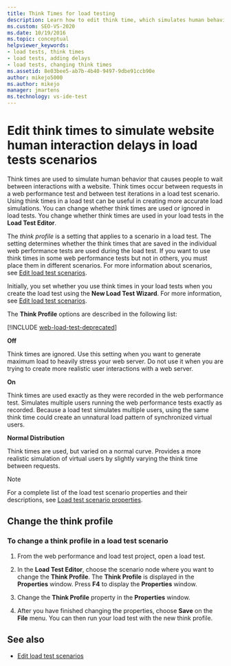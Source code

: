 ```yaml
---
title: Think Times for load testing
description: Learn how to edit think time, which simulates human behavior that causes people to wait between interactions with a website.
ms.custom: SEO-VS-2020
ms.date: 10/19/2016
ms.topic: conceptual
helpviewer_keywords:
- load tests, think times
- load tests, adding delays
- load tests, changing think times
ms.assetid: 8e03bee5-ab7b-4b40-9497-9dbe91ccb90e
author: mikejo5000
ms.author: mikejo
manager: jmartens
ms.technology: vs-ide-test
---
```

# Edit think times to simulate website human interaction delays in load tests scenarios

Think times are used to simulate human behavior that causes people to wait between interactions with a website. Think times occur between requests in a web performance test and between test iterations in a load test scenario. Using think times in a load test can be useful in creating more accurate load simulations. You can change whether think times are used or ignored in load tests. You change whether think times are used in your load tests in the **Load Test Editor**.

The *think profile* is a setting that applies to a scenario in a load test. The setting determines whether the think times that are saved in the individual web performance tests are used during the load test. If you want to use think times in some web performance tests but not in others, you must place them in different scenarios. For more information about scenarios, see [Edit load test scenarios](../test/edit-load-test-scenarios.md).

Initially, you set whether you use think times in your load tests when you create the load test using the **New Load Test Wizard**. For more information, see [Edit load test scenarios](../test/edit-load-test-scenarios.md).

The **Think Profile** options are described in the following list:

[!INCLUDE [web-load-test-deprecated](includes/web-load-test-deprecated.md)]

**Off**

Think times are ignored. Use this setting when you want to generate maximum load to heavily stress your web server. Do not use it when you are trying to create more realistic user interactions with a web server.

**On**

Think times are used exactly as they were recorded in the web performance test. Simulates multiple users running the web performance tests exactly as recorded. Because a load test simulates multiple users, using the same think time could create an unnatural load pattern of synchronized virtual users.

**Normal Distribution**

Think times are used, but varied on a normal curve. Provides a more realistic simulation of virtual users by slightly varying the think time between requests.

> [!NOTE]
> For a complete list of the load test scenario properties and their descriptions, see [Load test scenario properties](../test/load-test-scenario-properties.md).

## Change the think profile

### To change a think profile in a load test scenario

1. From the web performance and load test project, open a load test.

2. In the **Load Test Editor**, choose the scenario node where you want to change the **Think Profile**. The **Think Profile** is displayed in the **Properties** window. Press **F4** to display the **Properties** window.

3. Change the **Think Profile** property in the **Properties** window.

4. After you have finished changing the properties, choose **Save** on the **File** menu. You can then run your load test with the new think profile.

## See also

- [Edit load test scenarios](../test/edit-load-test-scenarios.md)

